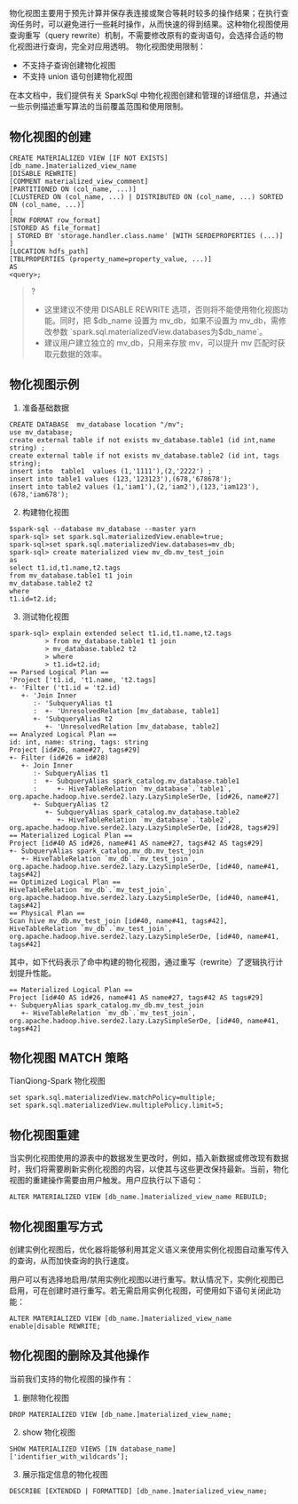 物化视图主要用于预先计算并保存表连接或聚合等耗时较多的操作结果；在执行查询任务时，可以避免进行一些耗时操作，从而快速的得到结果。这种物化视图使用查询重写（query rewrite）机制，不需要修改原有的查询语句，会选择合适的物化视图进行查询，完全对应用透明。
物化视图使用限制：
- 不支持子查询创建物化视图
- 不支持 union 语句创建物化视图

在本文档中，我们提供有关 SparkSql 中物化视图创建和管理的详细信息，并通过一些示例描述重写算法的当前覆盖范围和使用限制。
## 物化视图的创建


```
CREATE MATERIALIZED VIEW [IF NOT EXISTS] [db_name.]materialized_view_name
[DISABLE REWRITE]
[COMMENT materialized_view_comment]
[PARTITIONED ON (col_name, ...)]
[CLUSTERED ON (col_name, ...) | DISTRIBUTED ON (col_name, ...) SORTED ON (col_name, ...)]
[
[ROW FORMAT row_format]
[STORED AS file_format]
| STORED BY 'storage.handler.class.name' [WITH SERDEPROPERTIES (...)]
]
[LOCATION hdfs_path]
[TBLPROPERTIES (property_name=property_value, ...)]
AS
<query>;
```
>?
>- 这里建议不使用 DISABLE REWRITE 选项，否则将不能使用物化视图功能。同时，把 $db_name 设置为 mv_db，如果不设置为 mv_db，需修改参数 `spark.sql.materializedView.databases为$db_name`。
>- 建议用户建立独立的 mv_db，只用来存放 mv，可以提升 mv 匹配时获取元数据的效率。

## 物化视图示例
1. 准备基础数据
```
CREATE DATABASE  mv_database location "/mv";
use mv_database;
create external table if not exists mv_database.table1 (id int,name string) ;
create external table if not exists mv_database.table2 (id int, tags string);
insert into  table1  values (1,'1111'),(2,'2222') ;
insert into table1 values (123,'123123'),(678,'678678');
insert into table2 values (1,'iam1'),(2,'iam2'),(123,'iam123'),(678,'iam678');
```
2. 构建物化视图
```
$spark-sql --database mv_database --master yarn
spark-sql> set spark.sql.materializedView.enable=true;
spark-sql>set spark.sql.materializedView.databases=mv_db;
spark-sql> create materialized view mv_db.mv_test_join
as
select t1.id,t1.name,t2.tags
from mv_database.table1 t1 join
mv_database.table2 t2
where
t1.id=t2.id;
```
3. 测试物化视图
```
spark-sql> explain extended select t1.id,t1.name,t2.tags
         > from mv_database.table1 t1 join
         > mv_database.table2 t2
         > where
         > t1.id=t2.id;
== Parsed Logical Plan ==
'Project ['t1.id, 't1.name, 't2.tags]
+- 'Filter ('t1.id = 't2.id)
   +- 'Join Inner
      :- 'SubqueryAlias t1
      :  +- 'UnresolvedRelation [mv_database, table1]
      +- 'SubqueryAlias t2
         +- 'UnresolvedRelation [mv_database, table2]
== Analyzed Logical Plan ==
id: int, name: string, tags: string
Project [id#26, name#27, tags#29]
+- Filter (id#26 = id#28)
   +- Join Inner
      :- SubqueryAlias t1
      :  +- SubqueryAlias spark_catalog.mv_database.table1
      :     +- HiveTableRelation `mv_database`.`table1`, org.apache.hadoop.hive.serde2.lazy.LazySimpleSerDe, [id#26, name#27]
      +- SubqueryAlias t2
         +- SubqueryAlias spark_catalog.mv_database.table2
            +- HiveTableRelation `mv_database`.`table2`, org.apache.hadoop.hive.serde2.lazy.LazySimpleSerDe, [id#28, tags#29]
== Materialized Logical Plan ==
Project [id#40 AS id#26, name#41 AS name#27, tags#42 AS tags#29]
+- SubqueryAlias spark_catalog.mv_db.mv_test_join
   +- HiveTableRelation `mv_db`.`mv_test_join`, org.apache.hadoop.hive.serde2.lazy.LazySimpleSerDe, [id#40, name#41, tags#42]
== Optimized Logical Plan ==
HiveTableRelation `mv_db`.`mv_test_join`, org.apache.hadoop.hive.serde2.lazy.LazySimpleSerDe, [id#40, name#41, tags#42]
== Physical Plan ==
Scan hive mv_db.mv_test_join [id#40, name#41, tags#42], HiveTableRelation `mv_db`.`mv_test_join`, org.apache.hadoop.hive.serde2.lazy.LazySimpleSerDe, [id#40, name#41, tags#42]
```
其中，如下代码表示了命中构建的物化视图，通过重写（rewrite）了逻辑执行计划提升性能。
```
== Materialized Logical Plan ==
Project [id#40 AS id#26, name#41 AS name#27, tags#42 AS tags#29]
+- SubqueryAlias spark_catalog.mv_db.mv_test_join
   +- HiveTableRelation `mv_db`.`mv_test_join`, org.apache.hadoop.hive.serde2.lazy.LazySimpleSerDe, [id#40, name#41, tags#42]
```

## 物化视图 MATCH 策略
TianQiong-Spark 物化视图
```
set spark.sql.materializedView.matchPolicy=multiple;
set spark.sql.materializedView.multiplePolicy.limit=5;
```

## 物化视图重建
当实例化视图使用的源表中的数据发生更改时，例如，插入新数据或修改现有数据时，我们将需要刷新实例化视图的内容，以使其与这些更改保持最新。当前，物化视图的重建操作需要由用户触发。用户应执行以下语句：
```
ALTER MATERIALIZED VIEW [db_name.]materialized_view_name REBUILD;
```

## 物化视图重写方式
创建实例化视图后，优化器将能够利用其定义语义来使用实例化视图自动重写传入的查询，从而加快查询的执行速度。

用户可以有选择地启用/禁用实例化视图以进行重写。默认情况下，实例化视图已启用，可在创建时进行重写。若无需启用实例化视图，可使用如下语句关闭此功能：
```
ALTER MATERIALIZED VIEW [db_name.]materialized_view_name enable|disable REWRITE;
```
## 物化视图的删除及其他操作
当前我们支持的物化视图的操作有：
1. 删除物化视图
```
DROP MATERIALIZED VIEW [db_name.]materialized_view_name;
```
2. show 物化视图
```
SHOW MATERIALIZED VIEWS [IN database_name] ['identifier_with_wildcards’];
```
3. 展示指定信息的物化视图
```
DESCRIBE [EXTENDED | FORMATTED] [db_name.]materialized_view_name;
```
